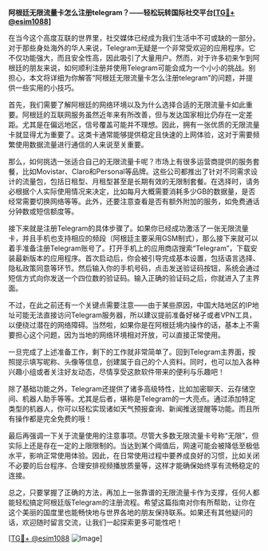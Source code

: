 **阿根廷无限流量卡怎么注册telegram？——轻松玩转国际社交平台[[TG💪+ @esim1088](https://t.me/s/esim1088)]**

在当今这个高度互联的世界里，社交媒体已经成为我们生活中不可或缺的一部分。对于那些身处海外的华人来说，Telegram无疑是一个非常受欢迎的应用程序。它不仅功能强大，而且安全性高，因此吸引了大量用户。然而，对于许多初来乍到阿根廷的朋友来说，如何顺利注册并使用Telegram可能会成为一个小小的挑战。别担心，本文将详细为你解答“阿根廷无限流量卡怎么注册telegram”的问题，并提供一些实用的小技巧。

首先，我们需要了解阿根廷的网络环境以及为什么选择合适的无限流量卡如此重要。阿根廷的互联网服务虽然近年来有所改善，但与发达国家相比仍存在一定差距。尤其是在偏远地区，信号覆盖可能并不理想。因此，拥有一张优质的无限流量卡就显得尤为重要了。这类卡通常能够提供稳定且快速的上网体验，这对于需要频繁使用数据流量进行通信的人来说至关重要。

那么，如何挑选一张适合自己的无限流量卡呢？市场上有很多运营商提供的服务套餐，比如Movistar、Claro和Personal等品牌。这些公司都推出了针对不同需求设计的流量包，包括日租型、月租型甚至是长期有效的无限制套餐。在选择时，请务必根据个人实际使用情况来决定，比如每月大概需要消耗多少GB的数据量，是否经常需要切换网络等等。此外，还要注意查看是否有额外附加的服务，如免费通话分钟数或短信额度等。

接下来就是注册Telegram的具体步骤了。如果你已经成功激活了一张无限流量卡，并且手机也支持相应的频段（阿根廷主要采用GSM制式），那么接下来就可以着手准备注册Telegram账号了。打开手机上的应用商店搜索“Telegram”，下载安装最新版本的应用程序。首次启动后，你会被引导完成基本设置，包括语言选择、隐私政策同意等环节。然后输入你的手机号码，点击发送验证码按钮，系统会通过短信方式向你发送一个四位数的验证码。输入正确的验证码之后，你就进入了主界面。

不过，在此之前还有一个关键点需要注意——由于某些原因，中国大陆地区的IP地址可能无法直接访问Telegram服务器，所以建议提前准备好梯子或者VPN工具，以便绕过潜在的网络障碍。当然啦，如果你是在阿根廷境内操作的话，基本上不需要担心这个问题，因为当地的网络环境相对开放，可以直接正常使用。

一旦完成了上述准备工作，剩下的工作就非常简单了。回到Telegram主界面，按照提示填写昵称、头像等信息，创建属于自己的个人资料。同时，也可以加入各种兴趣小组或者关注好友动态，尽情享受这款软件带来的便利与乐趣吧！

除了基础功能之外，Telegram还提供了诸多高级特性，比如加密聊天、云存储空间、机器人助手等等。尤其是后者，堪称是Telegram的一大亮点。通过添加特定类型的机器人，你可以轻松实现诸如天气预报查询、新闻推送提醒等功能。而且所有操作都是完全免费的哦！

最后再强调一下关于流量使用的注意事项。尽管大多数无限流量卡号称“无限”，但实际上还是存在一定的上限限制的。当达到某个阈值后，网速可能会被降低至极低水平，影响正常使用体验。因此，在日常使用过程中要养成良好的习惯，比如关闭不必要的后台程序、合理安排视频播放质量等，这样才能确保始终享有流畅稳定的连接。

总之，只要掌握了正确的方法，再加上一张靠谱的无限流量卡作为支撑，任何人都能轻松搞定阿根廷版Telegram的注册流程。希望这篇指南对你有所帮助，让你在这个美丽的国度里也能畅快地与世界各地的朋友保持联系。如果还有其他疑问的话，欢迎随时留言交流，让我们一起探索更多可能性吧！

[[TG💪+ @esim1088](https://t.me/s/esim1088) ![Image](https://i.postimg.cc/4NQfJmqS/Snipaste-2025-05-13-00-14-12.png)]